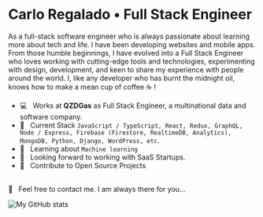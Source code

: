 # Carlo Regalado • Full Stack Engineer

As a full-stack software engineer who is always passionate about learning more about tech and life. I have been developing websites and mobile apps. From those humble beginnings, I have evolved into a Full Stack Engineer who loves working with cutting-edge tools and technologies, experimenting with design, development, and keen to share my experience with people around the world. I, like any developer who has burnt the midnight oil, knows how to make a mean cup of coffee ☕️ ! 

  * 💻 &nbsp; Works at **QZDGas** as Full Stack Engineer, a multinational data and software company.
  * 💬 &nbsp; Current Stack `JavaScript / TypeScript, React, Redux, GraphQL, Node / Express, Firebase (Firestore, RealtimeDB, Analytics), MongoDB, Python, Django, WordPress, etc`.
  * 📖 &nbsp; Learning about `Machine learning`
  * 👀 &nbsp; Looking forward to working with SaaS Startups.
  * 🤝 &nbsp; Contribute to Open Source Projects

<br />
📩 &nbsp; Feel free to contact me. I am always there for you...

![My GitHub stats](https://github-readme-stats.vercel.app/api?username=carlodo&show_icons=true&theme=radical&count_private=true)
